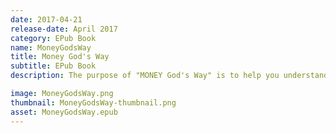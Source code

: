 ```yaml
---
date: 2017-04-21
release-date: April 2017
category: EPub Book
name: MoneyGodsWay
title: Money God's Way
subtitle: EPub Book
description: The purpose of "MONEY God's Way" is to help you understand finances and how they work from God's perspective.

image: MoneyGodsWay.png
thumbnail: MoneyGodsWay-thumbnail.png
asset: MoneyGodsWay.epub
---
```

